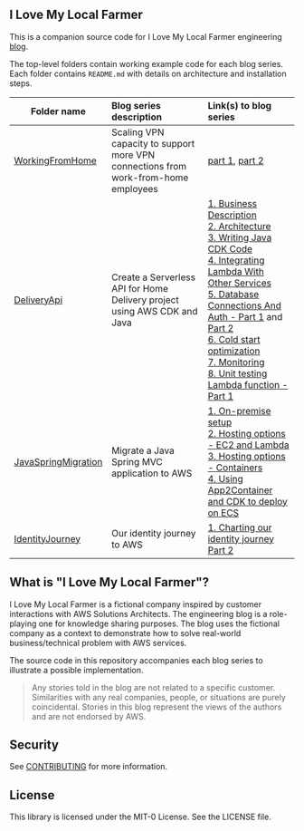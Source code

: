 ## I Love My Local Farmer

This is a companion source code for I Love My Local Farmer engineering [blog](https://medium.com/i-love-my-local-farmer-engineering-blog).

The top-level folders contain working example code for each blog series. Each folder contains `README.md` with details on architecture and installation steps.  

| Folder name   | Blog series description|  Link(s) to blog series |
|----------|:-------------|:------|
| [WorkingFromHome](WorkingFromHome) |  Scaling VPN capacity to support more VPN connections from work-from-home employees  | [part 1](https://medium.com/i-love-my-local-farmer-engineering-blog/working-from-home-1-2-748d9acc3fb8), [part 2](https://medium.com/i-love-my-local-farmer-engineering-blog/working-from-home-2-2-53142394620b) |
| [DeliveryApi](DeliveryApi) |  Create a Serverless API for Home Delivery project using AWS CDK and Java  | [1. Business Description](https://medium.com/i-love-my-local-farmer-engineering-blog/the-strawberrys-journey-from-your-local-farm-to-your-table-70e80b5a4f51) <br/>[2. Architecture](https://medium.com/i-love-my-local-farmer-engineering-blog/a-serverless-java-solution-for-deliveries-2a29497ca272) <br/>[3. Writing Java CDK Code](https://medium.com/i-love-my-local-farmer-engineering-blog/writing-your-cdk-in-java-685a380d8e4e) <br/>[4. Integrating Lambda With Other Services](https://medium.com/i-love-my-local-farmer-engineering-blog/java-aws-lambdas-how-to-play-nice-with-the-other-cloud-kids-3ca94a5bf2f) <br/>[5. Database Connections And Auth - Part 1](https://medium.com/i-love-my-local-farmer-engineering-blog/how-to-use-java-in-your-db-connected-aws-lambdas-211c1f9c53aa) and [Part 2](https://medium.com/i-love-my-local-farmer-engineering-blog/connecting-your-java-aws-lambda-to-an-rds-database-and-rds-proxy-4512a3ba1c3d) <br/>[6. Cold start optimization](https://medium.com/i-love-my-local-farmer-engineering-blog/optimizing-your-java-lambda-cold-starts-and-initializations-5ca24de2c078) <br/>[7. Monitoring](https://medium.com/i-love-my-local-farmer-engineering-blog/monitoring-serverless-java-applications-b0f15c487364) <br/>[8. Unit testing Lambda function - Part 1](https://medium.com/i-love-my-local-farmer-engineering-blog/testing-serverless-applications-1-unit-testing-aws-lambda-functions-in-java-80b7731ef706) |
| [JavaSpringMigration](JavaSpringMigration) |  Migrate a Java Spring MVC application to AWS  | [1. On-premise setup](https://medium.com/i-love-my-local-farmer-engineering-blog/how-to-migrate-a-spring-app-to-the-cloud-d04f5155797c) <br/>[2. Hosting options - EC2 and Lambda](https://medium.com/i-love-my-local-farmer-engineering-blog/how-to-migrate-a-spring-app-part-ii-1f755761626e) <br/>[3. Hosting options - Containers](https://medium.com/i-love-my-local-farmer-engineering-blog/how-to-migrate-a-spring-app-to-the-cloud-part-ii-cf643f3068dd) <br/>[4. Using App2Container and CDK to deploy on ECS](https://medium.com/i-love-my-local-farmer-engineering-blog/migrating-java-applications-part-3-app2container-and-the-cdk-3bdf4c3e6328)|
| [IdentityJourney](IdentityJourney) |  Our identity journey to AWS  | [1. Charting our identity journey Part 2](https://medium.com/i-love-my-local-farmer-engineering-blog/charting-our-identity-journey-in-aws-part-1-4353a3eb3c27) <br/>|

## What is "I Love My Local Farmer"?

I Love My Local Farmer is a fictional company inspired by customer interactions with AWS Solutions Architects. The engineering blog is a role-playing one for knowledge sharing purposes. The blog uses the fictional company as a context to demonstrate how to solve real-world business/technical problem with AWS services.

The source code in this repository accompanies each blog series to illustrate a possible implementation.  

> Any stories told in the blog are not related to a specific customer. Similarities with any real companies, people, or situations are purely coincidental. Stories in this blog represent the views of the authors and are not endorsed by AWS.

## Security

See [CONTRIBUTING](CONTRIBUTING.md#security-issue-notifications) for more information.

## License

This library is licensed under the MIT-0 License. See the LICENSE file.
